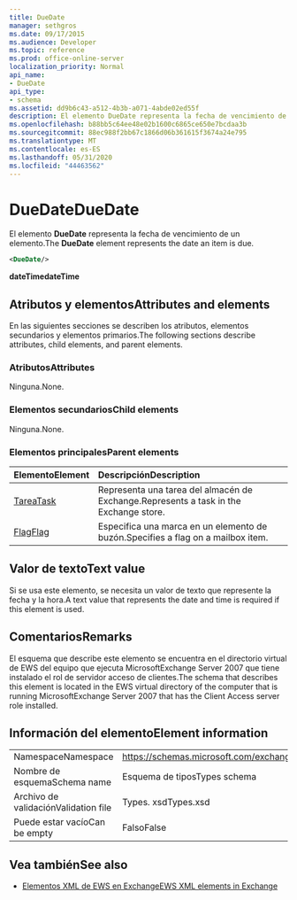 ```yaml
---
title: DueDate
manager: sethgros
ms.date: 09/17/2015
ms.audience: Developer
ms.topic: reference
ms.prod: office-online-server
localization_priority: Normal
api_name:
- DueDate
api_type:
- schema
ms.assetid: dd9b6c43-a512-4b3b-a071-4abde02ed55f
description: El elemento DueDate representa la fecha de vencimiento de un elemento.
ms.openlocfilehash: b88bb5c64ee48e02b1600c6865ce650e7bcdaa3b
ms.sourcegitcommit: 88ec988f2bb67c1866d06b361615f3674a24e795
ms.translationtype: MT
ms.contentlocale: es-ES
ms.lasthandoff: 05/31/2020
ms.locfileid: "44463562"
---
```

# <a name="duedate"></a><span data-ttu-id="c5392-103">DueDate</span><span class="sxs-lookup"><span data-stu-id="c5392-103">DueDate</span></span>

<span data-ttu-id="c5392-104">El elemento **DueDate** representa la fecha de vencimiento de un elemento.</span><span class="sxs-lookup"><span data-stu-id="c5392-104">The **DueDate** element represents the date an item is due.</span></span> 
  
```xml
<DueDate/>
```

 <span data-ttu-id="c5392-105">**dateTime**</span><span class="sxs-lookup"><span data-stu-id="c5392-105">**dateTime**</span></span>
## <a name="attributes-and-elements"></a><span data-ttu-id="c5392-106">Atributos y elementos</span><span class="sxs-lookup"><span data-stu-id="c5392-106">Attributes and elements</span></span>

<span data-ttu-id="c5392-107">En las siguientes secciones se describen los atributos, elementos secundarios y elementos primarios.</span><span class="sxs-lookup"><span data-stu-id="c5392-107">The following sections describe attributes, child elements, and parent elements.</span></span>
  
### <a name="attributes"></a><span data-ttu-id="c5392-108">Atributos</span><span class="sxs-lookup"><span data-stu-id="c5392-108">Attributes</span></span>

<span data-ttu-id="c5392-109">Ninguna.</span><span class="sxs-lookup"><span data-stu-id="c5392-109">None.</span></span>
  
### <a name="child-elements"></a><span data-ttu-id="c5392-110">Elementos secundarios</span><span class="sxs-lookup"><span data-stu-id="c5392-110">Child elements</span></span>

<span data-ttu-id="c5392-111">Ninguna.</span><span class="sxs-lookup"><span data-stu-id="c5392-111">None.</span></span>
  
### <a name="parent-elements"></a><span data-ttu-id="c5392-112">Elementos principales</span><span class="sxs-lookup"><span data-stu-id="c5392-112">Parent elements</span></span>

|<span data-ttu-id="c5392-113">**Elemento**</span><span class="sxs-lookup"><span data-stu-id="c5392-113">**Element**</span></span>|<span data-ttu-id="c5392-114">**Descripción**</span><span class="sxs-lookup"><span data-stu-id="c5392-114">**Description**</span></span>|
|:-----|:-----|
|[<span data-ttu-id="c5392-115">Tarea</span><span class="sxs-lookup"><span data-stu-id="c5392-115">Task</span></span>](task.md) <br/> |<span data-ttu-id="c5392-116">Representa una tarea del almacén de Exchange.</span><span class="sxs-lookup"><span data-stu-id="c5392-116">Represents a task in the Exchange store.</span></span>  <br/> |
|[<span data-ttu-id="c5392-117">Flag</span><span class="sxs-lookup"><span data-stu-id="c5392-117">Flag</span></span>](flag.md) <br/> |<span data-ttu-id="c5392-118">Especifica una marca en un elemento de buzón.</span><span class="sxs-lookup"><span data-stu-id="c5392-118">Specifies a flag on a mailbox item.</span></span>  <br/> |
   
## <a name="text-value"></a><span data-ttu-id="c5392-119">Valor de texto</span><span class="sxs-lookup"><span data-stu-id="c5392-119">Text value</span></span>

<span data-ttu-id="c5392-120">Si se usa este elemento, se necesita un valor de texto que represente la fecha y la hora.</span><span class="sxs-lookup"><span data-stu-id="c5392-120">A text value that represents the date and time is required if this element is used.</span></span>
  
## <a name="remarks"></a><span data-ttu-id="c5392-121">Comentarios</span><span class="sxs-lookup"><span data-stu-id="c5392-121">Remarks</span></span>

<span data-ttu-id="c5392-122">El esquema que describe este elemento se encuentra en el directorio virtual de EWS del equipo que ejecuta MicrosoftExchange Server 2007 que tiene instalado el rol de servidor acceso de clientes.</span><span class="sxs-lookup"><span data-stu-id="c5392-122">The schema that describes this element is located in the EWS virtual directory of the computer that is running MicrosoftExchange Server 2007 that has the Client Access server role installed.</span></span>
  
## <a name="element-information"></a><span data-ttu-id="c5392-123">Información del elemento</span><span class="sxs-lookup"><span data-stu-id="c5392-123">Element information</span></span>

|||
|:-----|:-----|
|<span data-ttu-id="c5392-124">Namespace</span><span class="sxs-lookup"><span data-stu-id="c5392-124">Namespace</span></span>  <br/> |https://schemas.microsoft.com/exchange/services/2006/types  <br/> |
|<span data-ttu-id="c5392-125">Nombre de esquema</span><span class="sxs-lookup"><span data-stu-id="c5392-125">Schema name</span></span>  <br/> |<span data-ttu-id="c5392-126">Esquema de tipos</span><span class="sxs-lookup"><span data-stu-id="c5392-126">Types schema</span></span>  <br/> |
|<span data-ttu-id="c5392-127">Archivo de validación</span><span class="sxs-lookup"><span data-stu-id="c5392-127">Validation file</span></span>  <br/> |<span data-ttu-id="c5392-128">Types. xsd</span><span class="sxs-lookup"><span data-stu-id="c5392-128">Types.xsd</span></span>  <br/> |
|<span data-ttu-id="c5392-129">Puede estar vacío</span><span class="sxs-lookup"><span data-stu-id="c5392-129">Can be empty</span></span>  <br/> |<span data-ttu-id="c5392-130">Falso</span><span class="sxs-lookup"><span data-stu-id="c5392-130">False</span></span>  <br/> |
   
## <a name="see-also"></a><span data-ttu-id="c5392-131">Vea también</span><span class="sxs-lookup"><span data-stu-id="c5392-131">See also</span></span>

- [<span data-ttu-id="c5392-132">Elementos XML de EWS en Exchange</span><span class="sxs-lookup"><span data-stu-id="c5392-132">EWS XML elements in Exchange</span></span>](ews-xml-elements-in-exchange.md)

